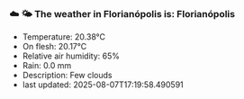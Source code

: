 ### ☁️ 🌤️  The weather in Florianópolis is: Florianópolis

- Temperature: 20.38°C
- On flesh: 20.17°C
- Relative air humidity: 65%
- Rain: 0.0 mm
- Description: Few clouds
- last updated: 2025-08-07T17:19:58.490591
